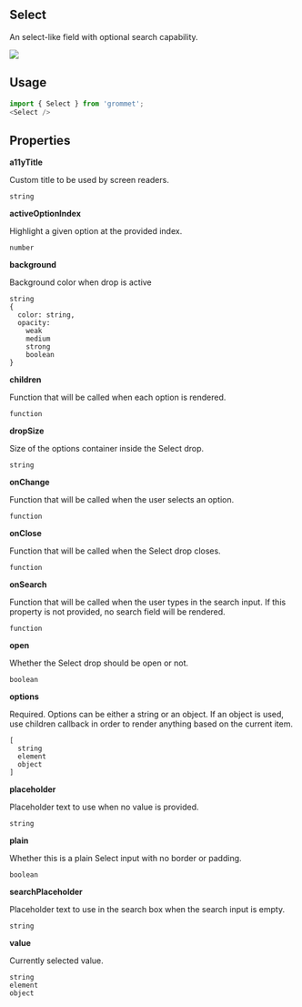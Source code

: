 ## Select
An select-like field with optional search capability.

[![](https://codesandbox.io/static/img/play-codesandbox.svg)](https://codesandbox.io/s/github/grommet/grommet-sandbox?initialpath=select&module=%2Fsrc%2FSelect.js)
## Usage

```javascript
import { Select } from 'grommet';
<Select />
```

## Properties

**a11yTitle**

Custom title to be used by screen readers.

```
string
```

**activeOptionIndex**

Highlight a given option at the provided index.

```
number
```

**background**

Background color when drop is active

```
string
{
  color: string,
  opacity: 
    weak
    medium
    strong
    boolean
}
```

**children**

Function that will be called when each option is rendered.

```
function
```

**dropSize**

Size of the options container inside the Select drop.

```
string
```

**onChange**

Function that will be called when the user selects an option.

```
function
```

**onClose**

Function that will be called when the Select drop closes.

```
function
```

**onSearch**

Function that will be called when the user types in the search input.
If this property is not provided, no search field will be rendered.

```
function
```

**open**

Whether the Select drop should be open or not.

```
boolean
```

**options**

Required. Options can be either a string or an object. If an object is used, use children callback
in order to render anything based on the current item.

```
[
  string
  element
  object
]
```

**placeholder**

Placeholder text to use when no value is provided.

```
string
```

**plain**

Whether this is a plain Select input with no border or padding.

```
boolean
```

**searchPlaceholder**

Placeholder text to use in the search box when the search input is empty.

```
string
```

**value**

Currently selected value.

```
string
element
object
```
  